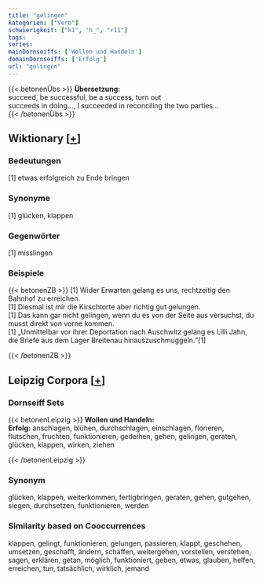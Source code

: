 ```yaml
---
title: "gelingen"
kategorien: ["Verb"]
schwierigkeit: ["k1", "h_", "r11"]
tags:
series:
mainDornseiffs: ['Wollen und Handeln']
domainDornseiffs: ['Erfolg']
url: "gelingen"
---
```


{{< betonenÜbs >}}
**Übersetzung:**  
succeed, be successful, be a success, turn out  
succeeds in doing..., I succeeded in reconciling the two parties...  
{{< /betonenÜbs >}}

## Wiktionary [[+](https://de.wiktionary.org/wiki/gelingen)]

### Bedeutungen
[1] etwas erfolgreich zu Ende bringen  

### Synonyme
[1] glücken, klappen  

### Gegenwörter
[1] misslingen  

### Beispiele
{{< betonenZB >}}
[1] Wider Erwarten gelang es uns, rechtzeitig den Bahnhof zu erreichen.  
[1] Diesmal ist mir die Kirschtorte aber richtig gut gelungen.  
[1] Das kann gar nicht gelingen, wenn du es von der Seite aus versuchst, du musst direkt von vorne kommen.  
[1] „Unmittelbar vor ihrer Deportation nach Auschwitz gelang es Lilli Jahn, die Briefe aus dem Lager Breitenau hinauszuschmuggeln.“[1]  

{{< /betonenZB >}}

## Leipzig Corpora [[+](https://corpora.uni-leipzig.de/en/res?word=gelingen&corpusId=deu_newscrawl-public_2018)]

### Dornseiff Sets
{{< betonenLeipzig >}}
**Wollen und Handeln:**  
**Erfolg:** anschlagen, blühen, durchschlagen, einschlagen, florieren, flutschen, fruchten, funktionieren, gedeihen, gehen, gelingen, geraten, glücken, klappen, wirken, ziehen  

{{< /betonenLeipzig >}}

### Synonym
glücken, klappen, weiterkommen, fertigbringen, geraten, gehen, gutgehen, siegen, durchsetzen, funktionieren, werden


### Similarity based on Cooccurrences
klappen, gelingt, funktionieren, gelungen, passieren, klappt, geschehen, umsetzen, geschafft, ändern, schaffen, weitergehen, vorstellen, verstehen, sagen, erklären, getan, möglich, funktioniert, geben, etwas, glauben, helfen, erreichen, tun, tatsächlich, wirklich, jemand

